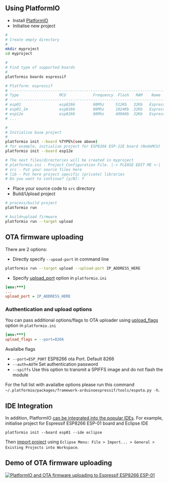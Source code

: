 ## Using PlatformIO

- Install [PlatformIO](http://platformio.org)
- Initialise new project

```bash
#
# Create empty directory
#
mkdir myproject
cd myproject

#
# Find type of supported boards
#
platformio boards espressif

# Platform: espressif
# --------------------------------------------------------------------------------------------------------
# Type                  MCU            Frequency  Flash   RAM    Name
# --------------------------------------------------------------------------------------------------------
# esp01                 esp8266        80Mhz     512Kb   32Kb   Espressif ESP8266 ESP-01 board
# esp01_1m              esp8266        80Mhz     1024Kb  32Kb   Espressif ESP8266 ESP-01-1MB board
# esp12e                esp8266        80Mhz     4096Kb  32Kb   Espressif ESP8266 ESP-12E board (NodeMCU)
# ...

#
# Initialise base project
#
platformio init --board %TYPE%(see above)
# for example, initialise project for ESP8266 ESP-12E board (NodeMCU)
platformio init --board esp12e

# The next files/directories will be created in myproject
# platformio.ini - Project Configuration File. |-> PLEASE EDIT ME <-|
# src - Put your source files here
# lib - Put here project specific (private) libraries
# Do you want to continue? [y/N]: Y
```

- Place your source code to `src` directory
- Build/Upload project

```bash
# process/build project
platformio run

# build+upload firmware
platformio run --target upload
```

## OTA firmware uploading

There are 2 options:

- Directly specify `--upoad-port` in command line
```bash
platformio run --target upload --upload-port IP_ADDRESS_HERE
```
- Specify [upload_port](http://docs.platformio.org/en/latest/projectconf.html#upload-port) option in `platformio.ini`
```ini
[env:***]
...
upload_port = IP_ADDRESS_HERE
```

### Authentication and upload options

You can pass additional options/flags to OTA uploader using [upload_flags](http://docs.platformio.org/en/latest/projectconf.html#upload-flags)  option in `platformio.ini`
```ini
[env:***]
upload_flags = --port=8266
```

Availalbe flags
- `--port=ESP_PORT` ESP8266 ota Port. Default 8266
- `--auth=AUTH` Set authentication password
- `--spiffs` Use this option to transmit a SPIFFS image and do not flash the module

For the full list with availalbe options please run this command `~/.platformio/packages/framework-arduinoespressif/tools/espota.py -h`.


## IDE Integration
In addition, PlatformIO [can be integrated into the popular IDEs](http://docs.platformio.org/en/latest/ide.html). For example, initialise project for Espressif ESP8266 ESP-01 board and Eclipse IDE
```
platformio init --board esp01 --ide eclipse
```
Then [import project](http://docs.platformio.org/en/latest/ide/eclipse.html) using `Eclipse Menu: File > Import... > General > Existing Projects into Workspace`.

## Demo of OTA firmware uploading
[![PlatformIO and OTA firmware uploading to Espressif ESP8266 ESP-01](http://img.youtube.com/vi/W8wWjvQ8ZQs/0.jpg)](http://www.youtube.com/watch?v=W8wWjvQ8ZQs "PlatformIO and OTA firmware uploading to Espressif ESP8266 ESP-01")
